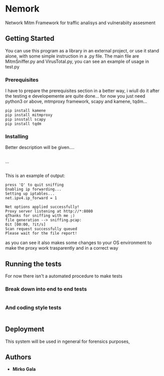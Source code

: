 # Nemork

Network Mitm Framework for traffic analisys and vulnerabiity assesment

## Getting Started

You can use this program as a library in an external project, or use it stand alone, with some simple instruction in a .py file. 
The main file are MitmSniffer.py and VirusTotal.py, you can see an example of usage in test.py

### Prerequisites

I have to prepare the prerequisites section in a better way, i wiull do it after the testing e developemente are quite done… for now you just need python3 or above, mtmproxy framework, scapy and kamene, tqdm… 

```
pip install kamene
pip install mitmproxy
pip insstall scapy
pip install tqdm

```

### Installing

Better description will be given....

```

```
...

```

```

This is an example of output:

```
press 'Q' to quit sniffing
Enabling ip forwarding...
Setting up iptables...
net.ipv4.ip_forward = 1

Net options applied successfully!
Proxy server listening at http://*:8080
qThanks for sniffing with me ;)
file generation --> sniffing.pcap:
0it [00:00, ?it/s]
Scan request successfully queued
Please wait for the file report!
```

as you can see it also makes some changes to your OS environment to make the proxy work trasparently and in a correct way

## Running the tests

For now there isn't a automated procedure to make tests

### Break down into end to end tests


```

```

### And coding style tests


```

```

## Deployment

This system will be used in ngeneral for forensics purposes, 

<!--
## Built With

## * [Dropwizard](http://www.dropwizard.io/1.0.2/docs/) - The web framework used
## * [Maven](https://maven.apache.org/) - Dependency Management
## * [ROME](https://rometools.github.io/rome/) - Used to generate RSS Feeds

## Contributing

## Please read [CONTRIBUTING.md](https://gist.github.com/PurpleBooth/b24679402957c63ec426) for details on our code of conduct, and the process for submitting pull requests to us.

## Versioning

## We use [SemVer](http://semver.org/) for versioning. For the versions available, see the [tags on this repository](https://github.com/your/project/tags). 
-->
## Authors

* **Mirko Gala** 
<!--
## License

## This project is licensed under the MIT License - see the [LICENSE.md](LICENSE.md) file for details

## Acknowledgments
-->
